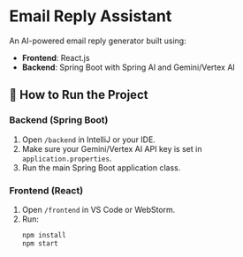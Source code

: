 # Email Reply Assistant

An AI-powered email reply generator built using:

- **Frontend**: React.js
- **Backend**: Spring Boot with Spring AI and Gemini/Vertex AI




## 🚀 How to Run the Project

### Backend (Spring Boot)

1. Open `/backend` in IntelliJ or your IDE.
2. Make sure your Gemini/Vertex AI API key is set in `application.properties`.
3. Run the main Spring Boot application class.

### Frontend (React)

1. Open `/frontend` in VS Code or WebStorm.
2. Run:
   ```bash
   npm install
   npm start
